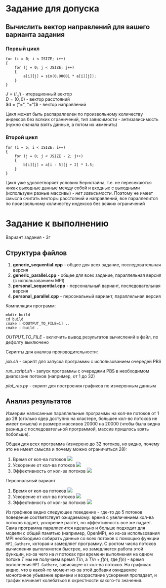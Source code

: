 # Задание для допуска
## Вычислить вектор направлений для вашего варианта задания
### Первый цикл
```
for (i = 0; i < ISIZE; i++)
{
    for (j = 0; j < JSIZE; j++)
    {
        a[i][j] = sin(0.00001 * a[i][j]);
    }
}
```
$J = (i, j)$ - итерационный вектор \
$D = (0, 0)$ - вектор расстояний \
$d = ("=", "=")$ - вектор направлений

Цикл может быть распараллелен по произвольному количеству индексов без всяких ограничений, тип зависимости - антизависимость (нужно сначала взять данные, а потом их изменить)

### Второй цикл
```
for (i = 5; i < ISIZE; i++)
{
    for (j = 0; j < JSIZE - 2; j++)
    {
        b[i][j] = a[i - 5][j + 2] * 1.5;
    }
}
```

Цикл уже удовлетворяет условию Бернстайна, т.е. не пересекаются никак выходные данные между собой и входные с выходными (используем разные массивы) - *нет зависимости*. Поэтому не имеет смысла считать векторы расстояний и направлений, все параллелится по произвольному количеству индексов без всяких ограничений

# Задание к выполнению
Вариант задания - 3г

## Структура файлов
1) **generic_sequential.cpp** - общее для всех задание,  последовательная версия
2) **generic_parallel.cpp** - общее для всех задание, параллельная версия (с использованием MPI)
3) **personal_sequential.cpp** - персональный вариант, последовательная версия
4) **personal_parallel.cpp** - персональный вариант, параллельная версия

Компиляция программ:
```
mkdir build
cd build
cmake [-DOUTPUT_TO_FILE=1] ..
cmake --build .
```

*OUTPUT_TO_FILE* - включить вывод результатов вычислений в файл, по дефолту выключено

Скрипты для анализа производительности:

*job.sh* - скрипт для запуска программы с использованием очередей PBS

*run_script.sh* - запуск программы c очередями PBS в необходимом диапозоне потоков (например, от 1 до 32) 

*plot_res.py* - скрипт для построения графиков по измеренным данным

## Анализ результатов
Измерим написанные параллельные программы на кол-ве потоков от
1 до 28 (столько ядер доступно на кластере, большее кол-во 
потоков не имеет смысла) и размере массивов 20000 на 20000 (чтобы
была видна разница с последовательной программой, массив пришлось
взять побольше).


Общая для всех программа (измерено до 32 потоков, но видно, почему это не имеет 
смысла и почему можно ограничиться 28):

1) Время от кол-ва потоков
![](genericTime.png)
2) Ускорение от кол-ва потоков
![](genericAcceleration.png)
3) Эффективность от кол-ва потоков
![](genericEffeciency.png)

Персональный вариант
1) Время от кол-ва потоков
![](personalTime.png)
2) Ускорение от кол-ва потоков
![](personalAcceleration.png)
3) Эффективность от кол-ва потоков
![](personalEffeciency.png)


Из графиков видно следующее поведение - где-то до 5 потоков поведение соответствует ожидаемому: время с увеличением кол-ва потоков падает, ускорение растет, но эффективность все же падает. Сама программа параллелится идеально и больше
подходит для модели с общей памятью
(например, OpenMP), но из-за использования
MPI необходимо собирать данные со всех потоков с 
помощью функции ```MPI_Gatherv```, которая и
замедляет программу. С ростом числа потоков вычисления
выполняются быстрее, но замедляется работа этой функции,
из-за чего на $n$ потоках при времени выполнения на одном
потоке $T$ мы не получаем время $T / n$, а $T / n + f(n)$, 
где $f(n)$ - время выполнения ```MPI_Gatherv```, зависящее
от кол-ва потоков. На графиках видно, что в какой-то момент из-за
этой добавки ожидаемое монотонное убывание времени и возрастание ускорения пропадает, и график начинает колебаться
в окрестности какого-то значения.